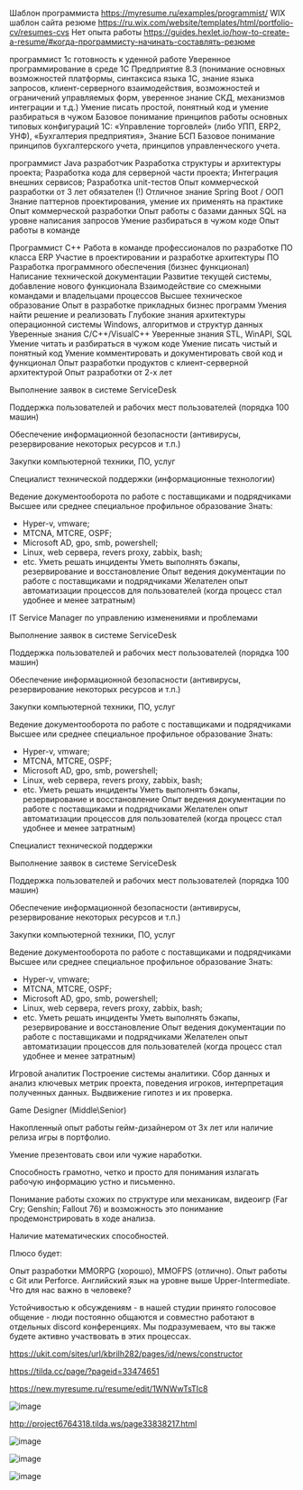Шаблон программиста https://myresume.ru/examples/programmist/ 
WIX шаблон сайта резюме https://ru.wix.com/website/templates/html/portfolio-cv/resumes-cvs 
Нет опыта работы https://guides.hexlet.io/how-to-create-a-resume/#когда-программисту-начинать-составлять-резюме 

 
  
  программист 1с
готовность к уденной работе
Уверенное программирование в среде 1С Предприятие 8.3 (понимание основных
возможностей платформы, синтаксиса языка 1С, знание языка запросов, клиент-серверного взаимодействия, возможностей и ограничений управляемых форм, уверенное знание СКД, механизмов интеграции и т.д.)
Умение писать простой, понятный код и умение разбираться в чужом
Базовое понимание принципов работы основных типовых конфигураций 1С: «Управление торговлей» (либо УПП, ERP2, УНФ), «Бухгалтерия предприятия», Знание БСП
Базовое понимание принципов бухгалтерского учета, принципов управленческого учета.
  
  программист
  Java разработчик 
Разработка структуры и архитектуры проекта;
Разработка кода для серверной части проекта;
Интеграция внешних сервисов;
Разработка unit-тестов
Опыт коммерческой разработки от 3 лет обязателен (!)
Отличное знание Spring Boot / ООП
Знание паттернов проектирования, умение их применять на практике
Опыт коммерческой разработки
Опыт работы с базами данных SQL на уровне написания запросов
Умение разбираться в чужом коде
Опыт работы в команде

 Программист С++
Работа в команде профессионалов по разработке ПО класса ERP
Участие в проектировании и разработке архитектуры ПО
Разработка программного обеспечения (бизнес функционал)
Написание технической документации
Развитие текущей системы, добавление нового функционала
Взаимодействие со смежными командами и владельцами процессов
Высшее техническое образование
Опыт в разработке прикладных бизнес программ
Умения найти решение и реализовать
Глубокие знания архитектуры операционной системы Windows, алгоритмов и структур данных
Уверенные знания C/C++/VisualC++
Уверенные знания STL, WinAPI, SQL
Умение читать и разбираться в чужом коде
Умение писать чистый и понятный код
Умение комментировать и документировать свой код и функционал
Опыт разработки продуктов с клиент-серверной архитектурой
Опыт разработки от 2-х лет


Выполнение заявок в системе ServiceDesk

Поддержка пользователей и рабочих мест пользователей (порядка 100 машин)

Обеспечение информационной безопасности (антивирусы, резервирование некоторых ресурсов и т.п.)

Закупки компьютерной техники, ПО, услуг



 Специалист технической поддержки (информационные технологии)

Ведение документооборота по работе с поставщиками и подрядчиками
Высшее или среднее специальное профильное образование
Знать:
- Hyper-v, vmware;
- MTCNA, MTCRE, OSPF;
- Microsoft AD, gpo, smb, powershell;
- Linux, web сервера, revers proxy, zabbix, bash;
- etc.
Уметь решать инциденты
Уметь выполнять бэкапы, резервирование и восстановление
Опыт ведения документации по работе с поставщиками и подрядчиками
Желателен опыт автоматизации процессов для пользователей (когда процесс стал удобнее и менее затратным)


 IT Service Manager по управлению изменениями и проблемами
 
 
 Выполнение заявок в системе ServiceDesk

Поддержка пользователей и рабочих мест пользователей (порядка 100 машин)

Обеспечение информационной безопасности (антивирусы, резервирование некоторых ресурсов и т.п.)

Закупки компьютерной техники, ПО, услуг

Ведение документооборота по работе с поставщиками и подрядчиками
Высшее или среднее специальное профильное образование
Знать:
- Hyper-v, vmware;
- MTCNA, MTCRE, OSPF;
- Microsoft AD, gpo, smb, powershell;
- Linux, web сервера, revers proxy, zabbix, bash;
- etc.
Уметь решать инциденты
Уметь выполнять бэкапы, резервирование и восстановление
Опыт ведения документации по работе с поставщиками и подрядчиками
Желателен опыт автоматизации процессов для пользователей (когда процесс стал удобнее и менее затратным)



Специалист технической поддержки

Выполнение заявок в системе ServiceDesk

Поддержка пользователей и рабочих мест пользователей (порядка 100 машин)

Обеспечение информационной безопасности (антивирусы, резервирование некоторых ресурсов и т.п.)

Закупки компьютерной техники, ПО, услуг

Ведение документооборота по работе с поставщиками и подрядчиками
Высшее или среднее специальное профильное образование
Знать:
- Hyper-v, vmware;
- MTCNA, MTCRE, OSPF;
- Microsoft AD, gpo, smb, powershell;
- Linux, web сервера, revers proxy, zabbix, bash;
- etc.
Уметь решать инциденты
Уметь выполнять бэкапы, резервирование и восстановление
Опыт ведения документации по работе с поставщиками и подрядчиками
Желателен опыт автоматизации процессов для пользователей (когда процесс стал удобнее и менее затратным)


Игровой аналитик
Построение системы аналитики. Сбор данных и анализ ключевых метрик проекта, поведения игроков, интерпретация полученных данных. Выдвижение гипотез и их проверка.

Game Designer (Middle\Senior)

Накопленный опыт работы гейм-дизайнером от 3х лет или наличие релиза игры в портфолио.

Умение презентовать свои или чужие наработки.

Способность грамотно, четко и просто для понимания излагать рабочую информацию устно и письменно.

Понимание работы схожих по структуре или механикам, видеоигр (Far Cry; Genshin; Fallout 76) и возможность это понимание продемонстрировать в ходе анализа.

Наличие математических способностей.

Плюсо будет:

Опыт разработки MMORPG (хорошо), MMOFPS (отлично).
Опыт работы с Git или Perforce.
Английский язык на уровне выше Upper-Intermediate.
Что для нас важно в человеке?

Устойчивостью к обсуждениям - в нашей студии принято голосовое общение - люди постоянно общаются и совместно работают в отдельных discord конференциях. Мы подразумеваем, что вы также будете активно участвовать в этих процессах.
  
  
  
  
  https://ukit.com/sites/url/kbrilh282/pages/id/news/constructor
  
  
  https://tilda.cc/page/?pageid=33474651
  
  https://new.myresume.ru/resume/edit/1WNWwTsTIc8
  
  ![image](https://user-images.githubusercontent.com/112687883/216918381-4930bc6c-8d2f-4d2e-8239-c8e9ba0605d7.png)

http://project6764318.tilda.ws/page33838217.html





![image](https://user-images.githubusercontent.com/112687883/224024052-cd4b8ab3-4fd7-4475-958d-52677d0d3aa5.png)


![image](https://user-images.githubusercontent.com/112687883/224023605-d15687c7-163a-4cd1-b474-9e225720cbe5.png)

![image](https://user-images.githubusercontent.com/112687883/224023656-23e3b39a-9c21-4b4c-936a-621eb353fce7.png)

